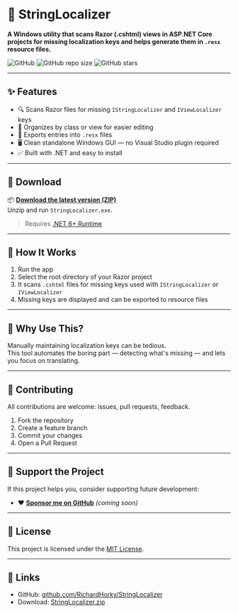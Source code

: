 # 🧩 StringLocalizer

**A Windows utility that scans Razor (.cshtml) views in ASP.NET Core projects for missing localization keys and helps generate them in `.resx` resource files.**

![GitHub](https://img.shields.io/github/license/RichardHorky/StringLocalizer)
![GitHub repo size](https://img.shields.io/github/repo-size/RichardHorky/StringLocalizer)
![GitHub stars](https://img.shields.io/github/stars/RichardHorky/StringLocalizer?style=social)

---

## ✨ Features

- 🔍 Scans Razor files for missing `IStringLocalizer` and `IViewLocalizer` keys
- 📁 Organizes by class or view for easier editing
- 📄 Exports entries into `.resx` files
- 🖥️ Clean standalone Windows GUI — no Visual Studio plugin required
- ✅ Built with .NET and easy to install

---

## 🚀 Download

📦 **[Download the latest version (ZIP)](https://richardhorky.github.io/StringLocalizer/StringLocalizer.zip)**  
Unzip and run `StringLocalizer.exe`.

> Requires [.NET 6+ Runtime](https://dotnet.microsoft.com/en-us/download/dotnet/6.0)

---

## 🧠 How It Works

1. Run the app
2. Select the root directory of your Razor project
3. It scans `.cshtml` files for missing keys used with `IStringLocalizer` or `IViewLocalizer`
4. Missing keys are displayed and can be exported to resource files

---

## 🧩 Why Use This?

Manually maintaining localization keys can be tedious.  
This tool automates the boring part — detecting what's missing — and lets you focus on translating.

---

## 🤝 Contributing

All contributions are welcome: issues, pull requests, feedback.

1. Fork the repository
2. Create a feature branch
3. Commit your changes
4. Open a Pull Request

---

## 💸 Support the Project

If this project helps you, consider supporting future development:

- ❤️ **[Sponsor me on GitHub](https://github.com/sponsors/RichardHorky)** _(coming soon)_

---

## 📜 License

This project is licensed under the [MIT License](LICENSE).

---

## 🔗 Links

- GitHub: [github.com/RichardHorky/StringLocalizer](https://github.com/RichardHorky/StringLocalizer)
- Download: [StringLocalizer.zip](https://richardhorky.github.io/StringLocalizer/StringLocalizer.zip)
